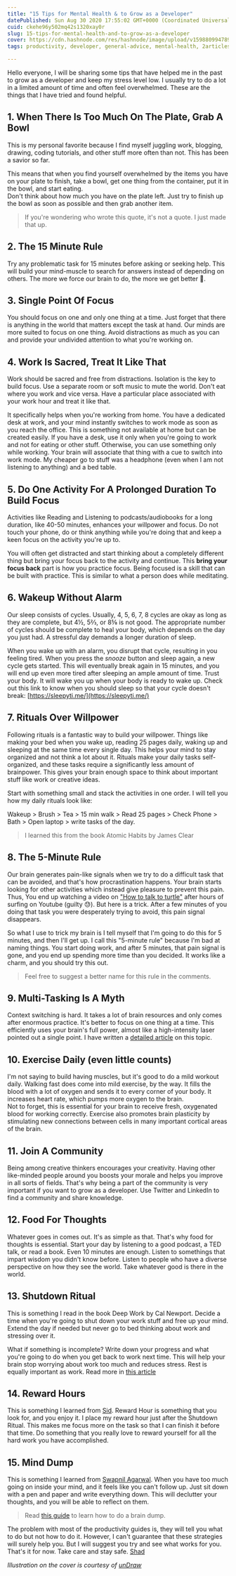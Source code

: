 ```yaml
---
title: "15 Tips for Mental Health & to Grow as a Developer"
datePublished: Sun Aug 30 2020 17:55:02 GMT+0000 (Coordinated Universal Time)
cuid: ckehe96y502mq42s1320xay0r
slug: 15-tips-for-mental-health-and-to-grow-as-a-developer
cover: https://cdn.hashnode.com/res/hashnode/image/upload/v1598809947896/xs44Xe2l8.png
tags: productivity, developer, general-advice, mental-health, 2articles1week

---
```


Hello everyone, I will be sharing some tips that have helped me in the past to grow as a developer and keep my stress level low. I usually try to do a lot in a limited amount of time and often feel overwhelmed. These are the things that I have tried and found helpful.

## 1. When There Is Too Much On The Plate, Grab A Bowl

This is my personal favorite because I find myself juggling work, blogging, drawing, coding tutorials, and other stuff more often than not. This has been a savior so far.

This means that when you find yourself overwhelmed by the items you have on your plate to finish, take a bowl, get one thing from the container, put it in the bowl, and start eating.  
Don't think about how much you have on the plate left. Just try to finish up the bowl as soon as possible and then grab another item.

> If you're wondering who wrote this quote, it's not a quote. I just made that up.

## 2. The 15 Minute Rule

Try any problematic task for 15 minutes before asking or seeking help. This will build your mind-muscle to search for answers instead of depending on others. The more we force our brain to do, the more we get better 💪.

## 3. Single Point Of Focus

You should focus on one and only one thing at a time. Just forget that there is anything in the world that matters except the task at hand. Our minds are more suited to focus on one thing. Avoid distractions as much as you can and provide your undivided attention to what you're working on.

## 4. Work Is Sacred, Treat It Like That

Work should be sacred and free from distractions. Isolation is the key to build focus. Use a separate room or soft music to mute the world. Don't eat where you work and vice versa. Have a particular place associated with your work hour and treat it like that. 

It specifically helps when you're working from home. You have a dedicated desk at work, and your mind instantly switches to work mode as soon as you reach the office. This is something not available at home but can be created easily. If you have a desk, use it only when you're going to work and not for eating or other stuff. Otherwise, you can use something only while working. Your brain will associate that thing with a cue to switch into work mode. My cheaper go to stuff was a headphone (even when I am not listening to anything) and a bed table.

## 5. Do One Activity For A Prolonged Duration To Build Focus

Activities like Reading and Listening to podcasts/audiobooks for a long duration, like 40-50 minutes, enhances your willpower and focus. Do not touch your phone, do or think anything while you're doing that and keep a keen focus on the activity you're up to. 

You will often get distracted and start thinking about a completely different thing but bring your focus back to the activity and continue. This **bring your focus back** part is how you practice focus. Being focused is a skill that can be built with practice. This is similar to what a person does while meditating.

## 6. Wakeup Without Alarm

Our sleep consists of cycles. Usually, 4, 5, 6, 7, 8 cycles are okay as long as they are complete, but 4½, 5⅔, or 8⅝ is not good. The appropriate number of cycles should be complete to heal your body, which depends on the day you just had. A stressful day demands a longer duration of sleep.

When you wake up with an alarm, you disrupt that cycle, resulting in you feeling tired. When you press the *snooze* button and sleep again, a new cycle gets started. This will eventually break again in 15 minutes, and you will end up even more tired after sleeping an ample amount of time. Trust your body. It will wake you up when your body is ready to wake up. Check out this link to know when you should sleep so that your cycle doesn't break: [https://sleepyti.me/](https://sleepyti.me/)

## 7. Rituals Over Willpower

Following rituals is a fantastic way to build your willpower. Things like making your bed when you wake up, reading 25 pages daily, waking up and sleeping at the same time every single day. This helps your mind to stay organized and not think a lot about it.  Rituals make your daily tasks self-organized, and these tasks require a significantly less amount of brainpower. This gives your brain enough space to think about important stuff like work or creative ideas.

Start with something small and stack the activities in one order. I will tell you how my daily rituals look like:

Wakeup > Brush > Tea > 15 min walk > Read 25 pages > Check Phone > Bath > Open laptop > write tasks of the day.

> I learned this from the book Atomic Habits by James Clear

## 8. The 5-Minute Rule

Our brain generates pain-like signals when we try to do a difficult task that can be avoided, and that's how procrastination happens. Your brain starts looking for other activities which instead give pleasure to prevent this pain. Thus, You end up watching a video on ["How to talk to turtle"](https://www.youtube.com/watch?v=xlowNHVAVWo) after hours of surfing on Youtube (guilty 😓). But here is a trick. After a few minutes of you doing that task you were desperately trying to avoid, this pain signal disappears.

So what I use to trick my brain is I tell myself that I'm going to do this for 5 minutes, and then I'll get up. I call this "5-minute rule" because I'm bad at naming things. You start doing work, and after 5 minutes, that pain signal is gone, and you end up spending more time than you decided. It works like a charm, and you should try this out.

> Feel free to suggest a better name for this rule in the comments.

## 9. Multi-Tasking Is A Myth

Context switching is hard. It takes a lot of brain resources and only comes after enormous practice. It's better to focus on one thing at a time. This efficiently uses your brain's full power, almost like a high-intensity laser pointed out a single point. I have written a [detailed article](https://iamshadmirza.com/multitasking-is-a-myth-heres-why) on this topic.

## 10. Exercise Daily (even little counts)

I'm not saying to build having muscles, but it's good to do a mild workout daily. Walking fast does come into mild exercise, by the way. It fills the blood with a lot of oxygen and sends it to every corner of your body. It increases heart rate, which pumps more oxygen to the brain.  
Not to forget, this is essential for your brain to receive fresh, oxygenated blood for working correctly. Exercise also promotes brain plasticity by stimulating new connections between cells in many important cortical areas of the brain.

## 11. Join A Community

Being among creative thinkers encourages your creativity. Having other like-minded people around you boosts your morale and helps you improve in all sorts of fields. That's why being a part of the community is very important if you want to grow as a developer. Use Twitter and LinkedIn to find a community and share knowledge.

## 12. Food For Thoughts

Whatever goes in comes out. It's as simple as that. That's why food for thoughts is essential. Start your day by listening to a good podcast, a TED talk, or read a book. Even 10 minutes are enough. Listen to somethings that impart wisdom you didn't know before. Listen to people who have a diverse perspective on how they see the world. Take whatever good is there in the world.

## 13. Shutdown Ritual

This is something I read in the book Deep Work by Cal Newport. Decide a time when you're going to shut down your work stuff and free up your mind. Extend the day if needed but never go to bed thinking about work and stressing over it. 

What if something is incomplete? Write down your progress and what you're going to do when you get back to work next time. This will help your brain stop worrying about work too much and reduces stress. Rest is equally important as work. Read more in [this article](https://themorningeffect.com/end-workday-shutdown-ritual/)

## 14. Reward Hours

This is something I learned from [Sid](https://www.twitter.com/siddharthkp). Reward Hour is something that you look for, and you enjoy it. I place my reward hour just after the Shutdown Ritual. This makes me focus more on the task so that I can finish it before that time. Do something that you really love to reward yourself for all the hard work you have accomplished.

## 15. Mind Dump

This is something I learned from [Swapnil Agarwal](https://twitter.com/SwapAgarwal). When you have too much going on inside your mind, and it feels like you can't follow up. Just sit down with a pen and paper and write everything down. This will declutter your thoughts, and you will be able to reflect on them.

> Read [this guide](https://diaryofajournalplanner.com/brain-dump/) to learn how to do a brain dump.

The problem with most of the productivity guides is, they will tell you what to do but not how to do it. However, I can't guarantee that these strategies will surely help you. But I will suggest you try and see what works for you. That's it for now.  Take care and stay safe.
[Shad](https://www.twitter.com/iamshadmirza)

*Illustration on the cover is courtesy of [unDraw](https://undraw.co/)*
